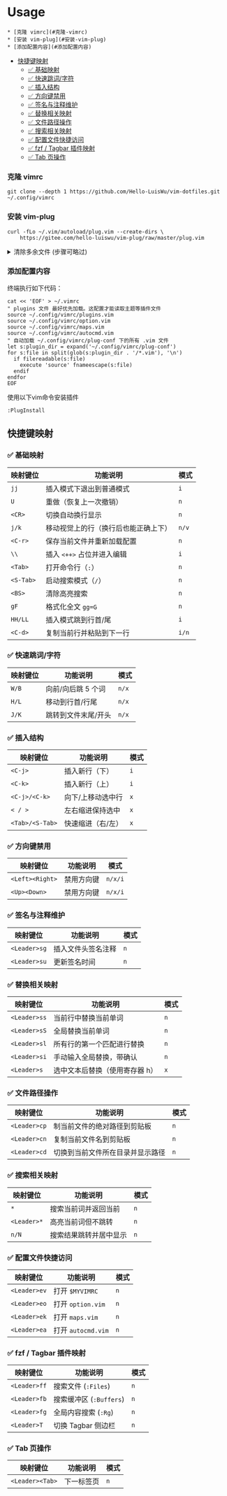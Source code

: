 # Usage

<!-- vim-markdown-toc GFM -->

    * [克隆 vimrc](#克隆-vimrc)
    * [安装 vim-plug](#安装-vim-plug)
    * [添加配置内容](#添加配置内容)
* [快捷键映射](#快捷键映射)
    * [✅ 基础映射](#-基础映射)
    * [✅ 快速跳词/字符](#-快速跳词字符)
    * [✅ 插入结构](#-插入结构)
    * [✅ 方向键禁用](#-方向键禁用)
    * [✅ 签名与注释维护](#-签名与注释维护)
    * [✅ 替换相关映射](#-替换相关映射)
    * [✅ 文件路径操作](#-文件路径操作)
    * [✅ 搜索相关映射](#-搜索相关映射)
    * [✅ 配置文件快捷访问](#-配置文件快捷访问)
    * [✅ fzf / Tagbar 插件映射](#-fzf--tagbar-插件映射)
    * [✅ Tab 页操作](#-tab-页操作)

<!-- vim-markdown-toc -->
### 克隆 vimrc

```
git clone --depth 1 https://github.com/Hello-LuisWu/vim-dotfiles.git ~/.config/vimrc
```


### 安装 vim-plug

```
curl -fLo ~/.vim/autoload/plug.vim --create-dirs \
    https://gitee.com/hello-luiswu/vim-plug/raw/master/plug.vim
```


<details>
<summary>
清除多余文件 (步骤可略过)
</summary>
输入命令

```
cd ~/.vim/autoload/
```

进入该目录。

用以下命令删除多余文件

```
ls -a ./ | grep -v plug.vim | xargs rm -rf

或
rm -rf `ls -a ./ | egrep -v '(plug.vim)'`

或
ls -a ./ | egrep -v '(plug.vim)' | xargs rm -rf
```

</details>

### 添加配置内容

终端执行如下代码：

```
cat << 'EOF' > ~/.vimrc
" plugins 文件 最好优先加载。这配置才能读取主题等插件文件
source ~/.config/vimrc/plugins.vim
source ~/.config/vimrc/option.vim
source ~/.config/vimrc/maps.vim
source ~/.config/vimrc/autocmd.vim
" 自动加载 ~/.config/vimrc/plug-conf 下的所有 .vim 文件
let s:plugin_dir = expand('~/.config/vimrc/plug-conf')
for s:file in split(glob(s:plugin_dir . '/*.vim'), '\n')
  if filereadable(s:file)
    execute 'source' fnameescape(s:file)
  endif
endfor
EOF
```

使用以下vim命令安装插件

```
:PlugInstall
```

## 快捷键映射


### ✅ 基础映射

| 映射键位  | 功能说明                             | 模式  |
| --------- | ------------------------------------ | ----- |
| `jj`      | 插入模式下退出到普通模式             | `i`   |
| `U`       | 重做（恢复上一次撤销）               | `n`   |
| `<CR>`    | 切换自动换行显示                     | `n`   |
| `j/k`     | 移动视觉上的行（换行后也能正确上下） | `n/v` |
| `<C-r>`   | 保存当前文件并重新加载配置           | `n`   |
| `\\`      | 插入 `<++>` 占位并进入编辑           | `i`   |
| `<Tab>`   | 打开命令行（`:`）                    | `n`   |
| `<S-Tab>` | 启动搜索模式（`/`）                  | `n`   |
| `<BS>`    | 清除高亮搜索                         | `n`   |
| `gF`      | 格式化全文 `gg=G`                    | `n`   |
| `HH/LL`   | 插入模式跳到行首/尾                  | `i`   |
| `<C-d>`   | 复制当前行并粘贴到下一行             | `i/n` |

### ✅ 快速跳词/字符

| 映射键位 | 功能说明            | 模式  |
| -------- | ------------------- | ----- |
| `W/B`    | 向前/向后跳 5 个词  | `n/x` |
| `H/L`    | 移动到行首/行尾     | `n/x` |
| `J/K`    | 跳转到文件末尾/开头 | `n/x` |

### ✅ 插入结构

| 映射键位        | 功能说明          | 模式 |
| --------------- | ----------------- | ---- |
| `<C-j>`         | 插入新行（下）    | `i`  |
| `<C-k>`         | 插入新行（上）    | `i`  |
| `<C-j>/<C-k>`   | 向下/上移动选中行 | `x`  |
| `< / >`         | 左右缩进保持选中  | `x`  |
| `<Tab>/<S-Tab>` | 快速缩进（右/左） | `x`  |

### ✅ 方向键禁用

| 映射键位        | 功能说明   | 模式    |
| --------------- | ---------- | ------- |
| `<Left><Right>` | 禁用方向键 | `n/x/i` |
| `<Up><Down>`    | 禁用方向键 | `n/x/i` |

### ✅ 签名与注释维护

| 映射键位     | 功能说明           | 模式 |
| ------------ | ------------------ | ---- |
| `<Leader>sg` | 插入文件头签名注释 | `n`  |
| `<Leader>su` | 更新签名时间       | `n`  |

### ✅ 替换相关映射

| 映射键位     | 功能说明                       | 模式 |
| ------------ | ------------------------------ | ---- |
| `<Leader>ss` | 当前行中替换当前单词           | `n`  |
| `<Leader>sS` | 全局替换当前单词               | `n`  |
| `<Leader>sl` | 所有行的第一个匹配进行替换     | `n`  |
| `<Leader>si` | 手动输入全局替换，带确认       | `n`  |
| `<Leader>s`  | 选中文本后替换（使用寄存器 h） | `x`  |

### ✅ 文件路径操作

| 映射键位     | 功能说明                         | 模式 |
| ------------ | -------------------------------- | ---- |
| `<Leader>cp` | 制当前文件的绝对路径到剪贴板     | `n`  |
| `<Leader>cn` | 复制当前文件名到剪贴板           | `n`  |
| `<Leader>cd` | 切换到当前文件所在目录并显示路径 | `n`  |

### ✅ 搜索相关映射

| 映射键位    | 功能说明               | 模式 |
| ----------- | ---------------------- | ---- |
| `*`         | 搜索当前词并返回当前   | `n`  |
| `<Leader>*` | 高亮当前词但不跳转     | `n`  |
| `n/N`       | 搜索结果跳转并居中显示 | `n`  |

### ✅ 配置文件快捷访问

| 映射键位     | 功能说明           | 模式 |
| ------------ | ------------------ | ---- |
| `<Leader>ev` | 打开 `$MYVIMRC`    | `n`  |
| `<Leader>eo` | 打开 `option.vim`  | `n`  |
| `<Leader>ek` | 打开 `maps.vim`    | `n`  |
| `<Leader>ea` | 打开 `autocmd.vim` | `n`  |

### ✅ fzf / Tagbar 插件映射

| 映射键位     | 功能说明                | 模式 |
| ------------ | ----------------------- | ---- |
| `<Leader>ff` | 搜索文件 (`:Files`)     | `n`  |
| `<Leader>fb` | 搜索缓冲区 (`:Buffers`) | `n`  |
| `<Leader>fg` | 全局内容搜索 (`:Rg`)    | `n`  |
| `<Leader>T`  | 切换 Tagbar 侧边栏      | `n`  |

### ✅ Tab 页操作

| 映射键位        | 功能说明   | 模式 |
| --------------- | ---------- | ---- |
| `<Leader><Tab>` | 下一标签页 | `n`  |

